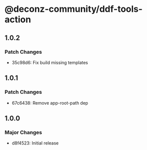 # @deconz-community/ddf-tools-action

## 1.0.2

### Patch Changes

- 35c98d6: Fix build missing templates

## 1.0.1

### Patch Changes

- 67c6438: Remove app-root-path dep

## 1.0.0

### Major Changes

- d8f4523: Initial release
